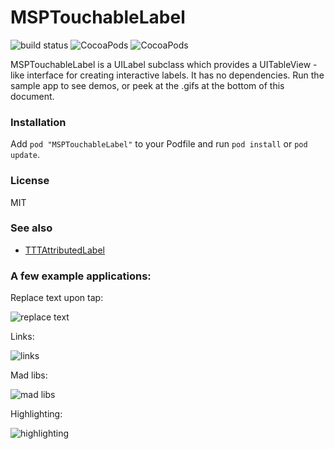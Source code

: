 # MSPTouchableLabel

![build status](https://travis-ci.org/michaelpace/MSPTouchableLabel.svg)
![CocoaPods](http://img.shields.io/cocoapods/p/MSPTouchableLabel.svg?style=flat)
![CocoaPods](http://img.shields.io/cocoapods/v/MSPTouchableLabel.svg?style=flat)

MSPTouchableLabel is a UILabel subclass which provides a UITableView -like interface for creating interactive labels. It has no dependencies. Run the sample app to see demos, or peek at the .gifs at the bottom of this document.

### Installation

Add `pod "MSPTouchableLabel"` to your Podfile and run `pod install` or `pod update`.

### License

MIT

### See also

 - [TTTAttributedLabel](https://github.com/TTTAttributedLabel/TTTAttributedLabel)

### A few example applications:

Replace text upon tap:

![replace text](http://i.imgur.com/5sxXxBR.gif)

Links:

![links](http://i.imgur.com/zwvMlp2.gif)

Mad libs:

![mad libs](http://i.imgur.com/IzkJmff.gif)

Highlighting:

![highlighting](http://i.imgur.com/vGlygCp.gif)

